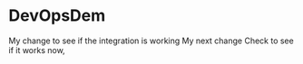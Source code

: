 # DevOpsDem
My change to see if the integration is working
My next change
Check to see if it works now,
